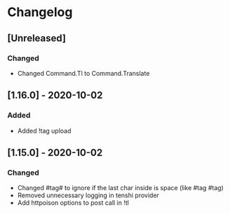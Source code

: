 # Changelog

## [Unreleased]
### Changed
- Changed Command.Tl to Command.Translate

## [1.16.0] - 2020-10-02
### Added
- Added !tag upload

## [1.15.0] - 2020-10-02
### Changed
- Changed #tag# to ignore if the last char inside is space (like #tag #tag)
- Removed unnecessary logging in tenshi provider
- Add httpoison options to post call in !tl
